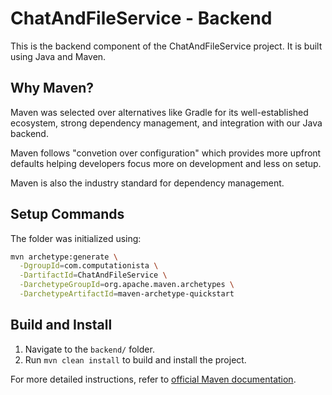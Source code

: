 # ChatAndFileService - Backend

This is the backend component of the ChatAndFileService project. It is built using Java and Maven.

## Why Maven?

Maven was selected over alternatives like Gradle for its well-established ecosystem, strong dependency management, and integration with our Java backend.

Maven follows "convetion over configuration" which provides more upfront defaults helping developers focus more on development and less on setup.

Maven is also the industry standard for dependency management.

## Setup Commands

The folder was initialized using: 

```bash
mvn archetype:generate \
  -DgroupId=com.computationista \
  -DartifactId=ChatAndFileService \
  -DarchetypeGroupId=org.apache.maven.archetypes \
  -DarchetypeArtifactId=maven-archetype-quickstart

```

## Build and Install

1. Navigate to the `backend/` folder.
2. Run `mvn clean install` to build and install the project.

For more detailed instructions, refer to [official Maven documentation](https://maven.apache.org/guides/).
